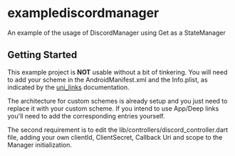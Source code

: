 # examplediscordmanager

An example of the usage of DiscordManager using Get as a StateManager

## Getting Started

This example project is **NOT** usable without a bit of tinkering.
You will need to add your scheme in the AndroidManifest.xml and the Info.plist, as indicated by the [uni_links](https://pub.dev/packages/uni_links) documentation.


The architecture for custom schemes is already setup and you just need to replace it with your custom scheme. If you intend to use App/Deep links you'll need to add the corresponding entries yourself.


The second requirement is to edit the lib/controllers/discord_controller.dart file, adding your own clientId, ClientSecret, Callback Uri and scope to the Manager initialization.